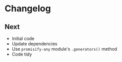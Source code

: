 # Changelog

## Next

* Initial code
* Update dependencies
* Use `promisify-any` module's `.generators()` method
* Code tidy
